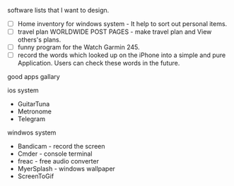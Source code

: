 software lists that I want to design.

- [ ] Home inventory for windows system - It help to sort out personal items.
- [ ] travel plan WORLDWIDE POST PAGES - make travel plan and View others's plans.
- [ ] funny program for the Watch Garmin 245.
- [ ] record the words which looked up on the iPhone into a simple and pure Application. Users can check these words in the future.

good apps gallary

ios system

- GuitarTuna
- Metronome
- Telegram

windwos system

- Bandicam - record the screen
- Cmder - console terminal
- freac - free audio converter
- MyerSplash - windows wallpaper
- ScreenToGif
